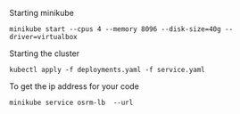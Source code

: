 Starting minikube
```
minikube start --cpus 4 --memory 8096 --disk-size=40g --driver=virtualbox
```
Starting the cluster
```
kubectl apply -f deployments.yaml -f service.yaml
```
To get the ip address for your code
```
minikube service osrm-lb  --url
```
